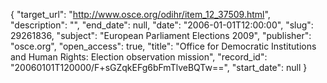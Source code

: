 {
  "target_url": "http://www.osce.org/odihr/item_12_37509.html", 
  "description": "", 
  "end_date": null, 
  "date": "2006-01-01T12:00:00", 
  "slug": 29261836, 
  "subject": "European Parliament Elections 2009", 
  "publisher": "osce.org", 
  "open_access": true, 
  "title": "Office for Democratic Institutions and Human Rights: Election observation mission", 
  "record_id": "20060101T120000/F+sGZqkEFg6bFmTlveBQTw==", 
  "start_date": null
}

